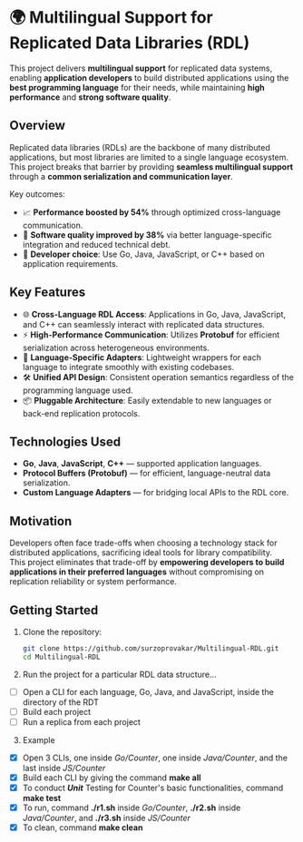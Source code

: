 # 🌍 Multilingual Support for Replicated Data Libraries (RDL)

This project delivers **multilingual support** for replicated data systems, enabling **application developers** to build distributed applications using the **best programming language** for their needs, while maintaining **high performance** and **strong software quality**.

## Overview

Replicated data libraries (RDLs) are the backbone of many distributed applications, but most libraries are limited to a single language ecosystem. This project breaks that barrier by providing **seamless multilingual support** through a **common serialization and communication layer**.

Key outcomes:
- 📈 **Performance boosted by 54%** through optimized cross-language communication.
- 🧹 **Software quality improved by 38%** via better language-specific integration and reduced technical debt.
- 💬 **Developer choice**: Use Go, Java, JavaScript, or C++ based on application requirements.

## Key Features

- 🌐 **Cross-Language RDL Access**: Applications in Go, Java, JavaScript, and C++ can seamlessly interact with replicated data structures.
- ⚡ **High-Performance Communication**: Utilizes **Protobuf** for efficient serialization across heterogeneous environments.
- 🧩 **Language-Specific Adapters**: Lightweight wrappers for each language to integrate smoothly with existing codebases.
- 🛠️ **Unified API Design**: Consistent operation semantics regardless of the programming language used.
- 📦 **Pluggable Architecture**: Easily extendable to new languages or back-end replication protocols.

## Technologies Used

- **Go**, **Java**, **JavaScript**, **C++** — supported application languages.
- **Protocol Buffers (Protobuf)** — for efficient, language-neutral data serialization.
- **Custom Language Adapters** — for bridging local APIs to the RDL core.

## Motivation

Developers often face trade-offs when choosing a technology stack for distributed applications, sacrificing ideal tools for library compatibility.  
This project eliminates that trade-off by **empowering developers to build applications in their preferred languages** without compromising on replication reliability or system performance.

## Getting Started

1. Clone the repository:
   ```bash
   git clone https://github.com/surzoprovakar/Multilingual-RDL.git
   cd Multilingual-RDL

2. Run the project for a particular RDL data structure...
- [ ] Open a CLI for each language, Go, Java, and JavaScript, inside the directory of the RDT
- [ ] Build each project
- [ ] Run a replica from each project

3. Example
- [x] Open 3 CLIs, one inside *Go/Counter*, one inside *Java/Counter*, and the last inside *JS/Counter*
- [x] Build each CLI by giving the command **make all**
- [x] To conduct ***Unit*** Testing for Counter's basic functionalities, command **make test** 
- [x] To run, command **./r1.sh** inside *Go/Counter*, **./r2.sh** inside *Java/Counter*, and **./r3.sh** inside *JS/Counter*
- [x] To clean, command **make clean**
